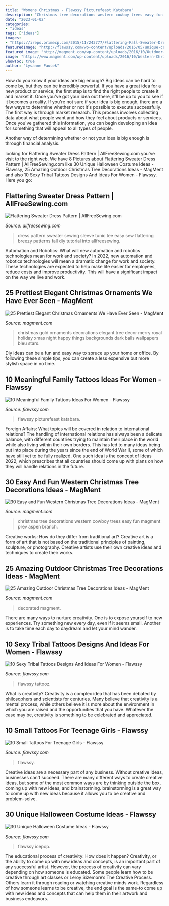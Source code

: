 ```yaml
---
title: "Womens Christmas - Flawssy Picturefeast Katabara"
description: "Christmas tree decorations western cowboy trees easy fun magment prev aspen branch"
date: "2023-01-02"
categories:
- "ideas"
tags: ["ideas"]
images:
- "https://irepo.primecp.com/2015/11/243777/Flattering-Fall-Sweater-Dress-Pattern_ExtraLarge700_ID-1276017.jpg?v=1276017"
featuredImage: "http://flawssy.com/wp-content/uploads/2016/05/unique-captian-women-halloween-costume-1.jpg"
featured_image: "http://magment.com/wp-content/uploads/2016/10/Outdoor-Decorated-Christmas-Tree.jpg"
image: "https://www.magment.com/wp-content/uploads/2016/10/Western-Christmas-Tree-Decorations.jpg"
ShowToc: true
author: "Lysanne Paucek"
---
```



How do you know if your ideas are big enough?
Big ideas can be hard to come by, but they can be incredibly powerful. If you have a great idea for a new product or service, the first step is to find the right people to create it and market it. Once you've got your idea out there, it'll be up to you to see if it becomes a reality. If you're not sure if your idea is big enough, there are a few ways to determine whether or not it's possible to execute successfully. 
The first way is through market research. This process involves collecting data about what people want and how they feel about products or services. Once you've gathered this information, you can begin developing an idea for something that will appeal to all types of people. 

Another way of determining whether or not your idea is big enough is through financial analysis.

	

		
looking for Flattering Sweater Dress Pattern | AllFreeSewing.com you've visit to the right web. We have 8 Pictures about Flattering Sweater Dress Pattern | AllFreeSewing.com like 30 Unique Halloween Costume Ideas - Flawssy, 25 Amazing Outdoor Christmas Tree Decorations Ideas - MagMent and also 10 Sexy Tribal Tattoos Designs And Ideas For Women - Flawssy. Here you go:
		
    
## Flattering Sweater Dress Pattern | AllFreeSewing.com

<img loading=lazy src="https://irepo.primecp.com/2015/11/243777/Flattering-Fall-Sweater-Dress-Pattern_ExtraLarge700_ID-1276017.jpg?v=1276017" onerror="this.onerror=null;this.src='https://tse1.mm.bing.net/th?id=OIP.ZP2ulq6mw5TXXrAvJaGlMgHaNF&amp;pid=15.1';" alt="Flattering Sweater Dress Pattern | AllFreeSewing.com">

_Source: allfreesewing.com_

>dress pattern sweater sewing sleeve tunic tee easy sew flattering breezy patterns fall diy tutorial into allfreesewing. 

	

Automation and Robotics: What will new automation and robotics technologies mean for work and society?
In 2022, new automation and robotics technologies will mean a dramatic change for work and society. These technologies are expected to help make life easier for employees, reduce costs and improve productivity. This will have a significant impact on the way we live and work.

    
## 25 Prettiest Elegant Christmas Ornaments We Have Ever Seen - MagMent

<img loading=lazy src="https://www.magment.com/wp-content/uploads/2016/10/Royal-Blue-and-Gold-Christmas-Decorations.jpg" onerror="this.onerror=null;this.src='https://tse3.mm.bing.net/th?id=OIP.4wAli2RaZoQqaWF9TkTTbgAAAA&amp;pid=15.1';" alt="25 Prettiest Elegant Christmas Ornaments We Have Ever Seen - MagMent">

_Source: magment.com_

>christmas gold ornaments decorations elegant tree decor merry royal holiday xmas night happy things backgrounds dark balls wallpapers bleu stars. 

	

Diy ideas can be a fun and easy way to spruce up your home or office. By following these simple tips, you can create a less expensive but more stylish space in no time.

    
## 10 Meaningful Family Tattoos Ideas For Women - Flawssy

<img loading=lazy src="http://flawssy.com/wp-content/uploads/2016/06/Faith-Cross-Tattoo-On-Wrist-2.jpg" onerror="this.onerror=null;this.src='https://tse1.mm.bing.net/th?id=OIP.IM5wU47rzJy47ibtaqmDrwHaJ6&amp;pid=15.1';" alt="10 Meaningful Family Tattoos Ideas For Women - Flawssy">

_Source: flawssy.com_

>flawssy picturefeast katabara. 

	

Foreign Affairs: What topics will be covered in relation to international relations?
The handling of international relations has always been a delicate balance, with different countries trying to maintain their place in the world while also living within their own borders. This has led to many ideas being put into place during the years since the end of World War II, some of which have still yet to be fully realized. One such idea is the concept of Ideas 2022, which prescribes that all countries should come up with plans on how they will handle relations in the future.

    
## 30 Easy And Fun Western Christmas Tree Decorations Ideas - MagMent

<img loading=lazy src="https://www.magment.com/wp-content/uploads/2016/10/Western-Christmas-Tree-Decorations.jpg" onerror="this.onerror=null;this.src='https://tse2.mm.bing.net/th?id=OIP.WhOy1QSXPSP_g27nSmKBtwHaJ4&amp;pid=15.1';" alt="30 Easy and Fun Western Christmas Tree Decorations Ideas - MagMent">

_Source: magment.com_

>christmas tree decorations western cowboy trees easy fun magment prev aspen branch. 

	

Creative works: How do they differ from traditional art?
Creative art is a form of art that is not based on the traditional principles of painting, sculpture, or photography. Creative artists use their own creative ideas and techniques to create their works.

    
## 25 Amazing Outdoor Christmas Tree Decorations Ideas - MagMent

<img loading=lazy src="http://magment.com/wp-content/uploads/2016/10/Outdoor-Decorated-Christmas-Tree.jpg" onerror="this.onerror=null;this.src='https://tse3.mm.bing.net/th?id=OIP.gOoecwkreZmNGrYIb0UOxgHaLH&amp;pid=15.1';" alt="25 Amazing Outdoor Christmas Tree Decorations Ideas - MagMent">

_Source: magment.com_

>decorated magment. 

	

There are many ways to nurture creativity. One is to expose yourself to new experiences. Try something new every day, even if it seems small. Another is to take time each day to daydream and let your mind wander.

    
## 10 Sexy Tribal Tattoos Designs And Ideas For Women - Flawssy

<img loading=lazy src="https://www.flawssy.com/wp-content/uploads/2016/06/Tribal-Dragon-Tattoos-for-Girls.jpg" onerror="this.onerror=null;this.src='https://tse3.mm.bing.net/th?id=OIP.hxS3StrHoi75VVAdLDKUpwHaJ4&amp;pid=15.1';" alt="10 Sexy Tribal Tattoos Designs And Ideas For Women - Flawssy">

_Source: flawssy.com_

>flawssy tattooz. 

	

What is creativity?
Creativity is a complex idea that has been debated by philosophers and scientists for centuries. Many believe that creativity is a mental process, while others believe it is more about the environment in which you are raised and the opportunities that you have. Whatever the case may be, creativity is something to be celebrated and appreciated.

    
## 10 Small Tattoos For Teenage Girls - Flawssy

<img loading=lazy src="https://www.flawssy.com/wp-content/uploads/2016/06/small-girls-womens-tattoos.jpg" onerror="this.onerror=null;this.src='https://tse2.mm.bing.net/th?id=OIP.icCa1qJyfx1RYb1hA4aHfQHaJ4&amp;pid=15.1';" alt="10 Small Tattoos For Teenage Girls - Flawssy">

_Source: flawssy.com_

>flawssy. 

	

Creative ideas are a necessary part of any business. Without creative ideas, businesses can't succeed. There are many different ways to create creative ideas, but some of the most common ways are by thinking outside the box, coming up with new ideas, and brainstorming. brainstorming is a great way to come up with new ideas because it allows you to be creative and problem-solve.

    
## 30 Unique Halloween Costume Ideas - Flawssy

<img loading=lazy src="http://flawssy.com/wp-content/uploads/2016/05/unique-captian-women-halloween-costume-1.jpg" onerror="this.onerror=null;this.src='https://tse1.mm.bing.net/th?id=OIP.Uq4wD1EKPEPA0uU-CfVKqwHaL-&amp;pid=15.1';" alt="30 Unique Halloween Costume Ideas - Flawssy">

_Source: flawssy.com_

>flawssy icepop. 

	

The educational process of creativity: How does it happen?
Creativity, or the ability to come up with new ideas and concepts, is an important part of any successful artist. However, the process of creativity can vary depending on how someone is educated. Some people learn how to be creative through art classes or Leroy Sizemore’s The Creative Process. Others learn it through reading or watching creative minds work. Regardless of how someone learns to be creative, the end goal is the same-to come up with new ideas and concepts that can help them in their artwork and business endeavors.

